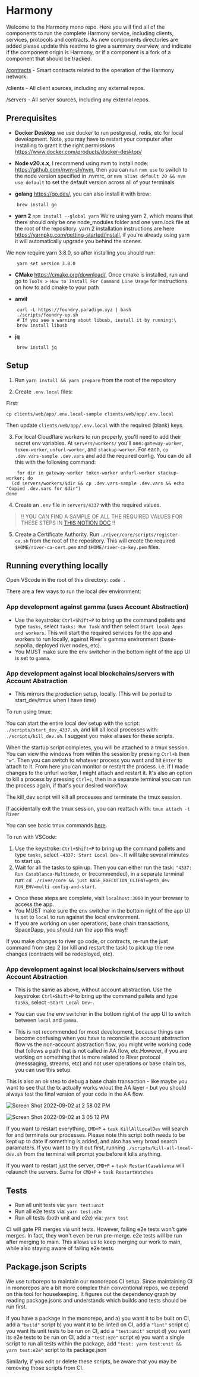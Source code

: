 # Harmony

Welcome to the Harmony mono repo. Here you will find all of the components to run the complete Harmony service, including clients, services, protocols and contracts. As new components directories are added please update this readme to give a summary overview, and indicate if the component origin is Harmony, or if a component is a fork of a component that should be tracked.

[/contracts](contracts) - Smart contracts related to the operation of the Harmony network.

/clients - All client sources, including any external repos.

/servers - All server sources, including any external repos.

## Prerequisites

- **Docker Desktop** we use docker to run postgresql, redis, etc for local development. Note, you may have to restart your computer after installing to grant it the right permissions <https://www.docker.com/products/docker-desktop/>

- **Node v20.x.x**, I recommend using nvm to install node: <https://github.com/nvm-sh/nvm>, then you can run `nvm use` to switch to the node version specified in .nvmrc, or `nvm alias default 20 && nvm use default` to set the default version across all of your terminals

- **golang** <https://go.dev/>, you can also install it with brew:

```
    brew install go
```

- **yarn 2** `npm install --global yarn` We're using yarn 2, which means that there should only be one node_modules folder and one yarn.lock file at the root of the repository. yarn 2 installation instructions are here <https://yarnpkg.com/getting-started/install>, if you're already using yarn it will automatically upgrade you behind the scenes.

We now require yarn 3.8.0, so after installing you should run:

```
    yarn set version 3.8.0
```

- **CMake** <https://cmake.org/download/>, Once cmake is installed, run and go to `Tools > How to Install For Command Line Usage` for instructions on how to add cmake to your path

- **anvil**

```
    curl -L https://foundry.paradigm.xyz | bash
    ./scripts/foundry-up.sh
    # If you see a warning about libusb, install it by running:\
    brew install libusb
```

- **jq**

```
    brew install jq
```

## Setup

1. Run `yarn install && yarn prepare` from the root of the repository

2. Create `.env.local` files:

First:

```
cp clients/web/app/.env.local-sample clients/web/app/.env.local
```

Then update `clients/web/app/.env.local` with the required (blank) keys.

3. For local Cloudflare workers to run properly, you'll need to add their secret env variables. At `servers/workers/` you'll see: `gateway-worker`, `token-worker`, `unfurl-worker`, and `stackup-worker`. For each, `cp .dev.vars-sample .dev.vars` and add the required config. You can do all this with the following command:

```
    for dir in gateway-worker token-worker unfurl-worker stackup-worker; do
  (cd servers/workers/$dir && cp .dev.vars-sample .dev.vars && echo "Copied .dev.vars for $dir")
done
```

4. Create an `.env` file in `servers/4337` with the required values.

> !! YOU CAN FIND A SAMPLE OF ALL THE REQUIRED VALUES FOR THESE STEPS IN [THIS NOTION DOC](https://www.notion.so/herenottherelabs/env-files-for-local-dev-046b81ff5bb947d69b9c3cf107c3597d) !!

5. Create a Certificate Authority. Run `./river/core/scripts/register-ca.sh` from the root of the repository. This will create the required `$HOME/river-ca-cert.pem` and `$HOME/river-ca-key.pem` files.

## Running everything locally

Open VScode in the root of this directory: `code .`

There are a few ways to run the local dev environment:

### App development against gamma (uses Account Abstraction)

- Use the keystroke: `Ctrl+Shift+P` to bring up the command pallets and type `tasks`, select `Tasks: Run Task` and then select `Start local Apps and workers`. This will start the required services for the app and workers to run locally, against River's gamma environment (base-sepolia, deployed river nodes, etc).
- You MUST make sure the env switcher in the bottom right of the app UI is set to `gamma`.

### App development against local blockchains/servers with Account Abstraction

- This mirrors the production setup, locally. (This will be ported to start_dev/tmux when I have time)

To run using tmux:

You can start the entire local dev setup with the script: `./scripts/start_dev_4337.sh`, and kill all local processes with: `./scripts/kill_dev.sh`. I suggest you make aliases for these scripts.

When the startup script completes, you will be attached to a tmux session. You can view the windows from within the session by pressing `Ctrl+b` then `"w"`. Then you can switch to whatever process you want and hit `Enter` to attach to it. From here you can monitor or restart the process. i.e. if I made changes to the unfurl worker, I might attach and restart it. It's also an option to kill a process by pressing `Ctrl+c`, then in a separate terminal you can run the process again, if that's your desired workflow.

The kill_dev script will kill all processes and terminate the tmux session.

If accidentally exit the tmux session, you can reattach with: `tmux attach -t River`

You can see basic tmux commands [here](https://gist.github.com/simplysh/dd61e464e521efd1e17a8515f19d11d2).

To run with VSCode:

1. Use the keystroke: `Ctrl+Shift+P` to bring up the command pallets and type `tasks`, select `~4337: Start Local Dev~`. It will take several minutes to start up.
2. Wait for all the tasks to spin up. Then you can either run the task: `"4337: Run Casablanca-Multinode`, or (recommended), in a separate terminal run: `cd ./river/core && just BASE_EXECUTION_CLIENT=geth_dev RUN_ENV=multi config-and-start`.

- Once these steps are complete, visit `localhost:3000` in your browser to access the app.
- You MUST make sure the env switcher in the bottom right of the app UI is set to `local` to run against the local environment.
- If you are working on user operations, base chain transactions, SpaceDapp, you should run the app this way!!

If you make changes to river go code, or contracts, re-run the just command from step 2 (or kill and restart the task) to pick up the new changes (contracts will be redeployed, etc).

### App development against local blockchains/servers without Account Abstraction

- This is the same as above, without account abstraction. Use the keystroke: `Ctrl+Shift+P` to bring up the command pallets and type `tasks`, select `~Start Local Dev~`.
- You can use the env switcher in the bottom right of the app UI to switch between `local` and `gamma`.

- This is not recommended for most development, because things can become confusing when you have to reconcile the account abstraction flow vs the non-account abstraction flow, you might write working code that follows a path that is not called in AA flow, etc.However, if you are working on something that is more related to River protocol (messsaging, streams, etc) and not user operations or base chain txs, you can use this setup.

This is also an ok step to debug a base chain transaction - like maybe you want to see that the tx actually works w/out the AA layer - but you should always test the final version of your code in the AA flow.

![Screen Shot 2022-09-02 at 2 58 02 PM](https://user-images.githubusercontent.com/950745/188241222-c71d65dc-cda4-41db-8272-f5bdb18e26bf.png)

![Screen Shot 2022-09-02 at 3 05 12 PM](https://user-images.githubusercontent.com/950745/188241166-cf387398-6b43-4366-bead-b8c50fd1b0c2.png)

If you want to restart everything, `CMD+P` + `task KillAllLocalDev` will search for and terminate our processes. Please note this script both needs to be kept up to date if something is added, and also has very broad search paramaters. If you want to try it out first, running `./scripts/kill-all-local-dev.sh` from the terminal will prompt you before it kills anything.

If you want to restart just the server, `CMD+P` + `task RestartCasablanca` will relaunch the servers. Same for `CMD+P` + `task RestartWatches`

## Tests

- Run all unit tests via: `yarn test:unit`
- Run all e2e tests via: `yarn test:e2e`
- Run all tests (both unit and e2e) via: `yarn test`

CI will gate PR merges via unit tests. However, failing e2e tests won't gate merges. In fact, they won't even be run pre-merge. e2e tests will be run after merging to main. This allows us to keep merging our work to main, while also staying aware of failing e2e tests.

## Package.json Scripts

We use turborepo to maintain our monorepos CI setup. Since maintaining CI in monorepos are a bit more complex than conventional repos, we depend on this tool for housekeeping. It figures out the dependency graph by reading package.jsons and understands which builds and tests should be run first.

If you have a package in the monorepo, and
a) you want it to be built on CI, add a `"build"` script
b) you want it to be linted on CI, add a `"lint"` script
c) you want its unit tests to be run on CI, add a `"test:unit"` script
d) you want its e2e tests to be run on CI, add a `"test:e2e"` script
e) you want a single script to run all tests within the package, add `"test: yarn test:unit && yarn test:e2e"` script to its package.json

Similarly, if you edit or delete these scripts, be aware that you may be removing those scripts from CI.
